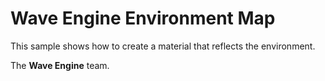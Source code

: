 # Wave Engine Environment Map

This sample shows how to create a material that reflects the environment.
  

The **Wave Engine** team. 
